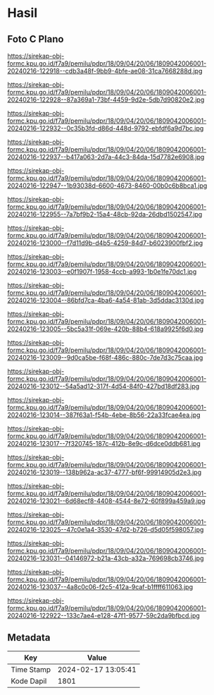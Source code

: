 # Hasil

## Foto C Plano

https://sirekap-obj-formc.kpu.go.id/f7a9/pemilu/pdpr/18/09/04/20/06/1809042006001-20240216-122918--cdb3a48f-9bb9-4bfe-ae08-31ca7668288d.jpg

https://sirekap-obj-formc.kpu.go.id/f7a9/pemilu/pdpr/18/09/04/20/06/1809042006001-20240216-122928--87a369a1-73bf-4459-9d2e-5db7d90820e2.jpg

https://sirekap-obj-formc.kpu.go.id/f7a9/pemilu/pdpr/18/09/04/20/06/1809042006001-20240216-122932--0c35b3fd-d86d-448d-9792-ebfdf6a9d7bc.jpg

https://sirekap-obj-formc.kpu.go.id/f7a9/pemilu/pdpr/18/09/04/20/06/1809042006001-20240216-122937--b417a063-2d7a-44c3-84da-15d7782e6908.jpg

https://sirekap-obj-formc.kpu.go.id/f7a9/pemilu/pdpr/18/09/04/20/06/1809042006001-20240216-122947--1b93038d-6600-4673-8460-00b0c6b8bca1.jpg

https://sirekap-obj-formc.kpu.go.id/f7a9/pemilu/pdpr/18/09/04/20/06/1809042006001-20240216-122955--7a7bf9b2-15a4-48cb-92da-26dbd1502547.jpg

https://sirekap-obj-formc.kpu.go.id/f7a9/pemilu/pdpr/18/09/04/20/06/1809042006001-20240216-123000--f7d11d9b-d4b5-4259-84d7-b6023900fbf2.jpg

https://sirekap-obj-formc.kpu.go.id/f7a9/pemilu/pdpr/18/09/04/20/06/1809042006001-20240216-123003--e0f1907f-1958-4ccb-a993-1b0e1fe70dc1.jpg

https://sirekap-obj-formc.kpu.go.id/f7a9/pemilu/pdpr/18/09/04/20/06/1809042006001-20240216-123004--86bfd7ca-4ba6-4a54-81ab-3d5ddac3130d.jpg

https://sirekap-obj-formc.kpu.go.id/f7a9/pemilu/pdpr/18/09/04/20/06/1809042006001-20240216-123005--5bc5a31f-069e-420b-88b4-618a9925f6d0.jpg

https://sirekap-obj-formc.kpu.go.id/f7a9/pemilu/pdpr/18/09/04/20/06/1809042006001-20240216-123009--9d0ca5be-f68f-486c-880c-7de7d3c75caa.jpg

https://sirekap-obj-formc.kpu.go.id/f7a9/pemilu/pdpr/18/09/04/20/06/1809042006001-20240216-123012--54a5ad12-317f-4d54-84f0-427bd18df283.jpg

https://sirekap-obj-formc.kpu.go.id/f7a9/pemilu/pdpr/18/09/04/20/06/1809042006001-20240216-123014--387f63a1-f54b-4ebe-8b56-22a33fcae4ea.jpg

https://sirekap-obj-formc.kpu.go.id/f7a9/pemilu/pdpr/18/09/04/20/06/1809042006001-20240216-123017--7f320745-187c-412b-8e9c-d6dce0ddb681.jpg

https://sirekap-obj-formc.kpu.go.id/f7a9/pemilu/pdpr/18/09/04/20/06/1809042006001-20240216-123019--138b962a-ac37-4777-bf6f-99914905d2e3.jpg

https://sirekap-obj-formc.kpu.go.id/f7a9/pemilu/pdpr/18/09/04/20/06/1809042006001-20240216-123021--6d68ecf8-4408-4544-8e72-60f899a459a9.jpg

https://sirekap-obj-formc.kpu.go.id/f7a9/pemilu/pdpr/18/09/04/20/06/1809042006001-20240216-123025--47c0e1a4-3530-47d2-b726-d5d05f598057.jpg

https://sirekap-obj-formc.kpu.go.id/f7a9/pemilu/pdpr/18/09/04/20/06/1809042006001-20240216-123031--04146972-b21a-43cb-a32a-769698cb3746.jpg

https://sirekap-obj-formc.kpu.go.id/f7a9/pemilu/pdpr/18/09/04/20/06/1809042006001-20240216-123037--4a8c0c06-f2c5-412a-9caf-b1ffff611063.jpg

https://sirekap-obj-formc.kpu.go.id/f7a9/pemilu/pdpr/18/09/04/20/06/1809042006001-20240216-122922--133c7ae4-e128-47f1-9577-59c2da9bfbcd.jpg


## Metadata

| Key        | Value               |
| ---------- | ------------------- |
| Time Stamp | 2024-02-17 13:05:41 |
| Kode Dapil | 1801                |



